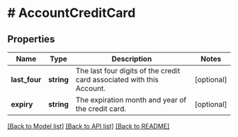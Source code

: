 # # AccountCreditCard

## Properties

Name | Type | Description | Notes
------------ | ------------- | ------------- | -------------
**last_four** | **string** | The last four digits of the credit card associated with this Account. | [optional]
**expiry** | **string** | The expiration month and year of the credit card. | [optional]

[[Back to Model list]](../../README.md#models) [[Back to API list]](../../README.md#endpoints) [[Back to README]](../../README.md)
